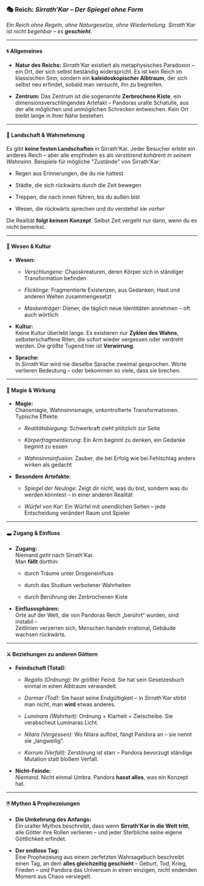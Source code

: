 ### 🎭 **Reich: _Sirrath'Kar – Der Spiegel ohne Form_**

_Ein Reich ohne Regeln, ohne Naturgesetze, ohne Wiederholung. Sirrath'Kar ist nicht begehbar – es **geschieht**._

---

#### 🌀 Allgemeines

- **Natur des Reichs:** _Sirrath'Kar_ existiert als metaphysisches Paradoxon – ein Ort, der sich selbst beständig widerspricht. Es ist kein Reich im klassischen Sinn, sondern ein **kaleidoskopischer Albtraum**, der sich selbst neu erfindet, sobald man versucht, ihn zu begreifen.
    
- **Zentrum:** Das Zentrum ist die sogenannte **Zerbrochene Kiste**, ein dimensionsverschlingendes Artefakt – Pandoras uralte Schatulle, aus der alle möglichen und unmöglichen Schrecken entweichen. Kein Ort bleibt lange in ihrer Nähe bestehen.
    

---

#### 🔮 Landschaft & Wahrnehmung

Es gibt **keine festen Landschaften** in Sirrath'Kar. Jeder Besucher erlebt ein anderes Reich – aber alle empfinden es als _verstörend kohärent in seinem Wahnsinn_. Beispiele für mögliche "Zustände" von Sirrath'Kar:

- Regen aus Erinnerungen, die du nie hattest
    
- Städte, die sich rückwärts durch die Zeit bewegen
    
- Treppen, die nach innen führen, bis du außen bist
    
- Wesen, die rückwärts sprechen und du verstehst sie _vorher_
    

Die Realität **folgt keinem Konzept**. Selbst Zeit vergeht nur dann, wenn du es nicht bemerkst.

---

#### 🧟 Wesen & Kultur

- **Wesen:**
    
    - _Verschlungene:_ Chaoskreaturen, deren Körper sich in ständiger Transformation befinden
        
    - _Flicklinge:_ Fragmentierte Existenzen, aus Gedanken, Haut und anderen Welten zusammengesetzt
        
    - _Maskenträger:_ Diener, die täglich neue Identitäten annehmen – oft auch wörtlich
        
- **Kultur:**  
    Keine Kultur überlebt lange. Es existieren nur **Zyklen des Wahns**, selbsterschaffene Riten, die sofort wieder vergessen oder verdreht werden. Die größte Tugend hier ist **Verwirrung**.
    
- **Sprache:**  
    In _Sirrath'Kar_ wird nie dieselbe Sprache zweimal gesprochen. Worte verlieren Bedeutung – oder bekommen so viele, dass sie brechen.
    

---

#### 🧠 Magie & Wirkung

- **Magie:**  
    Chaosmagie, Wahnsinnsmagie, unkontrollierte Transformationen.  
    Typische Effekte:
    
    - _Realitätsbiegung:_ Schwerkraft zieht plötzlich zur Seite
        
    - _Körperfragmentierung:_ Ein Arm beginnt zu denken, ein Gedanke beginnt zu essen
        
    - _Wahnsinnsinfusion:_ Zauber, die bei Erfolg wie bei Fehlschlag anders wirken als gedacht
        
- **Besondere Artefakte:**
    
    - _Spiegel der Neuloge:_ Zeigt dir nicht, was du bist, sondern was du werden könntest – in einer anderen Realität
        
    - _Würfel von Kar:_ Ein Würfel mit unendlichen Seiten – jede Entscheidung verändert Raum und Spieler
        

---

#### 🕳️ Zugang & Einfluss

- **Zugang:**  
    Niemand _geht_ nach Sirrath'Kar.  
    Man **fällt** dorthin:
    
    - durch Träume unter Drogeneinfluss
        
    - durch das Studium verbotener Wahrheiten
        
    - durch Berührung der Zerbrochenen Kiste
        
- **Einflusssphären:**  
    Orte auf der Welt, die von Pandoras Reich „berührt“ wurden, sind instabil –  
    Zeitlinien verzerren sich, Menschen handeln irrational, Gebäude wachsen rückwärts.
    

---

#### ⚔️ Beziehungen zu anderen Göttern

- **Feindschaft (Total):**
    
    - _Regalis (Ordnung):_ Ihr größter Feind. Sie hat sein Gesetzesbuch einmal in einen Albtraum verwandelt.
        
    - _Dormar (Tod):_ Sie hasst seine Endgültigkeit – in _Sirrath'Kar_ stirbt man nicht, man **wird** etwas anderes.
        
    - _Luminara (Wahrheit):_ Ordnung + Klarheit = Zielscheibe. Sie verabscheut Luminaras Licht.
        
    - _Nilara (Vergessen):_ Wo Nilara auflöst, fängt Pandora an – sie nennt sie „langweilig“.
        
    - _Korrum (Verfall):_ Zerstörung ist starr – Pandora bevorzugt ständige Mutation statt bloßem Verfall.
        
- **Nicht-Feinde:**  
    _Niemand_. Nicht einmal Umbra. Pandora **hasst alles**, was ein Konzept hat.
    

---

#### 🃏 Mythen & Prophezeiungen

- **Die Umkehrung des Anfangs:**  
    Ein uralter Mythos beschreibt, dass wenn **Sirrath'Kar in die Welt tritt**, alle Götter ihre Rollen verlieren – und jeder Sterbliche seine eigene Göttlichkeit erfindet.
    
- **Der endlose Tag:**  
    Eine Prophezeiung aus einem zerfetzten Wahrsagebuch beschreibt einen Tag, an dem **alles gleichzeitig geschieht** – Geburt, Tod, Krieg, Frieden – und Pandora das Universum in einen einzigen, nicht endenden Moment aus Chaos versiegelt.
